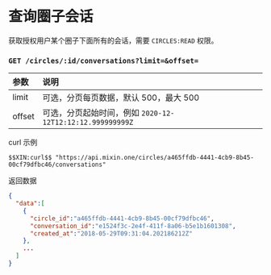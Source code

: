 # 查询圈子会话

获取授权用户某个圈子下面所有的会话，需要 `CIRCLES:READ` 权限。

### `GET /circles/:id/conversations?limit=&offset=`

| 参数 | 说明 |
| :----- | :---- |
| limit | 可选，分页每页数据，默认 500，最大 500 |
| offset | 可选，分页起始时间，例如 `2020-12-12T12:12:12.999999999Z` |

curl 示例

```
$$XIN:curl$$ "https://api.mixin.one/circles/a465ffdb-4441-4cb9-8b45-00cf79dfbc46/conversations"
```

返回数据

```json
{
  "data":[
    {
      "circle_id":"a465ffdb-4441-4cb9-8b45-00cf79dfbc46",
      "conversation_id":"e1524f3c-2e4f-411f-8a06-b5e1b1601308",
      "created_at":"2018-05-29T09:31:04.202186212Z"
    },
    ...
  ]
}
```